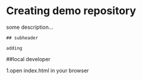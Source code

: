 # Creating demo repository

some description...
    
    ## subheader
    
    adding

##local developer

1.open index.html in your browser